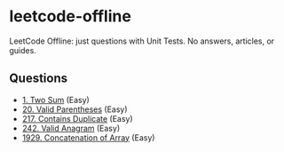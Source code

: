 # leetcode-offline

LeetCode Offline: just questions with Unit Tests. No answers, articles, or guides.

## Questions
* [1. Two Sum](docs/TwoSum.md) (Easy)
* [20. Valid Parentheses](docs/ValidParentheses.md) (Easy)
* [217. Contains Duplicate](docs/ContainsDuplicate.md) (Easy)
* [242. Valid Anagram](/docs/ValidAnagram.md) (Easy)
* [1929. Concatenation of Array](docs/ConcatenationOfArray.md) (Easy)
